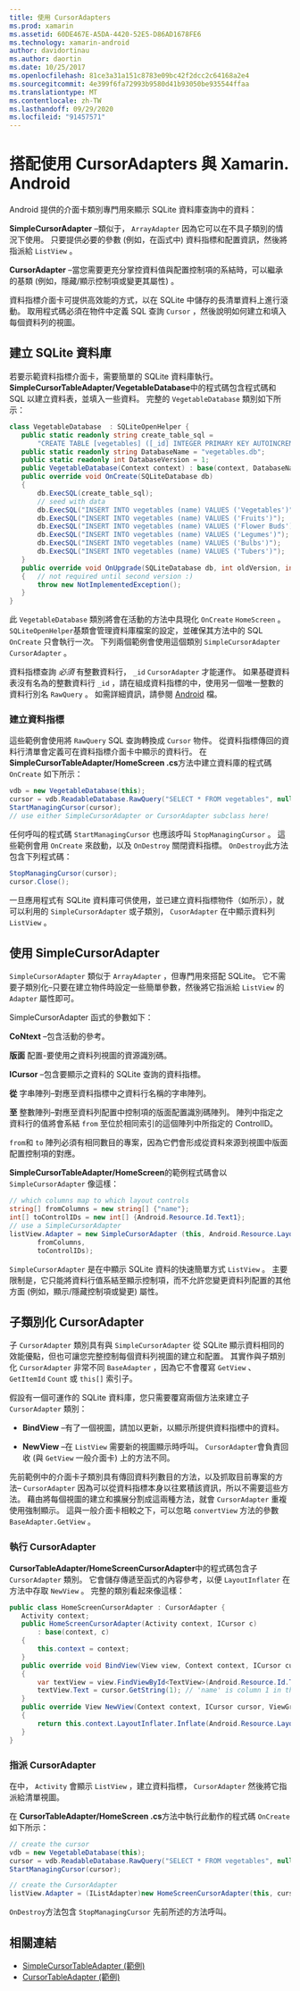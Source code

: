 ```yaml
---
title: 使用 CursorAdapters
ms.prod: xamarin
ms.assetid: 60DE467E-A5DA-4420-52E5-D86AD1678FE6
ms.technology: xamarin-android
author: davidortinau
ms.author: daortin
ms.date: 10/25/2017
ms.openlocfilehash: 81ce3a31a151c8783e09bc42f2dcc2c64168a2e4
ms.sourcegitcommit: 4e399f6fa72993b9580d41b93050be935544ffaa
ms.translationtype: MT
ms.contentlocale: zh-TW
ms.lasthandoff: 09/29/2020
ms.locfileid: "91457571"
---
```

# <a name="using-cursoradapters-with-xamarinandroid"></a>搭配使用 CursorAdapters 與 Xamarin. Android

Android 提供的介面卡類別專門用來顯示 SQLite 資料庫查詢中的資料：

 **SimpleCursorAdapter** –類似于， `ArrayAdapter` 因為它可以在不具子類別的情況下使用。 只要提供必要的參數 (例如，在函式中) 資料指標和配置資訊，然後將指派給 `ListView` 。

 **CursorAdapter** –當您需要更充分掌控資料值與配置控制項的系結時，可以繼承的基類 (例如，隱藏/顯示控制項或變更其屬性) 。

資料指標介面卡可提供高效能的方式，以在 SQLite 中儲存的長清單資料上進行滾動。 取用程式碼必須在物件中定義 SQL 查詢 `Cursor` ，然後說明如何建立和填入每個資料列的視圖。

## <a name="creating-an-sqlite-database"></a>建立 SQLite 資料庫

若要示範資料指標介面卡，需要簡單的 SQLite 資料庫執行。 **SimpleCursorTableAdapter/VegetableDatabase**中的程式碼包含程式碼和 SQL 以建立資料表，並填入一些資料。
完整的 `VegetableDatabase` 類別如下所示：

```csharp
class VegetableDatabase  : SQLiteOpenHelper {
   public static readonly string create_table_sql =
       "CREATE TABLE [vegetables] ([_id] INTEGER PRIMARY KEY AUTOINCREMENT NOT NULL UNIQUE, [name] TEXT NOT NULL UNIQUE)";
   public static readonly string DatabaseName = "vegetables.db";
   public static readonly int DatabaseVersion = 1;
   public VegetableDatabase(Context context) : base(context, DatabaseName, null, DatabaseVersion) { }
   public override void OnCreate(SQLiteDatabase db)
   {
       db.ExecSQL(create_table_sql);
       // seed with data
       db.ExecSQL("INSERT INTO vegetables (name) VALUES ('Vegetables')");
       db.ExecSQL("INSERT INTO vegetables (name) VALUES ('Fruits')");
       db.ExecSQL("INSERT INTO vegetables (name) VALUES ('Flower Buds')");
       db.ExecSQL("INSERT INTO vegetables (name) VALUES ('Legumes')");
       db.ExecSQL("INSERT INTO vegetables (name) VALUES ('Bulbs')");
       db.ExecSQL("INSERT INTO vegetables (name) VALUES ('Tubers')");
   }
   public override void OnUpgrade(SQLiteDatabase db, int oldVersion, int newVersion)
   {   // not required until second version :)
       throw new NotImplementedException();
   }
}
```

此 `VegetableDatabase` 類別將會在活動的方法中具現化 `OnCreate` `HomeScreen` 。 `SQLiteOpenHelper`基類會管理資料庫檔案的設定，並確保其方法中的 SQL `OnCreate` 只會執行一次。 下列兩個範例會使用這個類別 `SimpleCursorAdapter` `CursorAdapter` 。

資料指標查詢 *必須* 有整數資料行， `_id` `CursorAdapter` 才能運作。 如果基礎資料表沒有名為的整數資料行 `_id` ，請在組成資料指標的中，使用另一個唯一整數的資料行別名 `RawQuery` 。 如需詳細資訊，請參閱 [Android](xref:Android.Widget.CursorAdapter) 檔。

### <a name="creating-the-cursor"></a>建立資料指標

這些範例會使用將 `RawQuery` SQL 查詢轉換成 `Cursor` 物件。 從資料指標傳回的資料行清單會定義可在資料指標介面卡中顯示的資料行。 在 **SimpleCursorTableAdapter/HomeScreen .cs**方法中建立資料庫的程式碼 `OnCreate` 如下所示：

```csharp
vdb = new VegetableDatabase(this);
cursor = vdb.ReadableDatabase.RawQuery("SELECT * FROM vegetables", null); // cursor query
StartManagingCursor(cursor);
// use either SimpleCursorAdapter or CursorAdapter subclass here!
```

任何呼叫的程式碼 `StartManagingCursor` 也應該呼叫 `StopManagingCursor` 。 這些範例會用 `OnCreate` 來啟動，以及 `OnDestroy` 關閉資料指標。 `OnDestroy`此方法包含下列程式碼：

```csharp
StopManagingCursor(cursor);
cursor.Close();
```

一旦應用程式有 SQLite 資料庫可供使用，並已建立資料指標物件（如所示），就可以利用的 `SimpleCursorAdapter` 或子類別， `CusorAdapter` 在中顯示資料列 `ListView` 。

## <a name="using-simplecursoradapter"></a>使用 SimpleCursorAdapter

`SimpleCursorAdapter` 類似于 `ArrayAdapter` ，但專門用來搭配 SQLite。 它不需要子類別化–只要在建立物件時設定一些簡單參數，然後將它指派給 `ListView` 的 `Adapter` 屬性即可。

SimpleCursorAdapter 函式的參數如下：

 **CoNtext** –包含活動的參考。

 **版面** 配置-要使用之資料列視圖的資源識別碼。

 **ICursor** –包含要顯示之資料的 SQLite 查詢的資料指標。

 **從** 字串陣列–對應至資料指標中之資料行名稱的字串陣列。

 **至** 整數陣列–對應至資料列配置中控制項的版面配置識別碼陣列。 陣列中指定之資料行的值將會系結 `from` 至位於相同索引的這個陣列中所指定的 ControlID。

`from`和 `to` 陣列必須有相同數目的專案，因為它們會形成從資料來源到視圖中版面配置控制項的對應。

**SimpleCursorTableAdapter/HomeScreen**的範例程式碼會以 `SimpleCursorAdapter` 像這樣：

```csharp
// which columns map to which layout controls
string[] fromColumns = new string[] {"name"};
int[] toControlIDs = new int[] {Android.Resource.Id.Text1};
// use a SimpleCursorAdapter
listView.Adapter = new SimpleCursorAdapter (this, Android.Resource.Layout.SimpleListItem1, cursor,
       fromColumns,
       toControlIDs);
```

`SimpleCursorAdapter` 是在中顯示 SQLite 資料的快速簡單方式 `ListView` 。 主要限制是，它只能將資料行值系結至顯示控制項，而不允許您變更資料列配置的其他方面 (例如，顯示/隱藏控制項或變更) 屬性。

## <a name="subclassing-cursoradapter"></a>子類別化 CursorAdapter

子 `CursorAdapter` 類別具有與 `SimpleCursorAdapter` 從 SQLite 顯示資料相同的效能優點，但也可讓您完整控制每個資料列視圖的建立和配置。 其實作與子類別化 `CursorAdapter` 非常不同 `BaseAdapter` ，因為它不會覆寫 `GetView` 、 `GetItemId` `Count` 或 `this[]` 索引子。

假設有一個可運作的 SQLite 資料庫，您只需要覆寫兩個方法來建立子 `CursorAdapter` 類別：

- **BindView** –有了一個視圖，請加以更新，以顯示所提供資料指標中的資料。

- **NewView** –在 `ListView` 需要新的視圖顯示時呼叫。 `CursorAdapter`會負責回收 (與 `GetView` 一般介面卡) 上的方法不同。

先前範例中的介面卡子類別具有傳回資料列數目的方法，以及抓取目前專案的方法– `CursorAdapter` 因為可以從資料指標本身以往累積該資訊，所以不需要這些方法。 藉由將每個視圖的建立和擴展分割成這兩種方法，就會 `CursorAdapter` 重複使用強制顯示。 這與一般介面卡相較之下，可以忽略 `convertView` 方法的參數 `BaseAdapter.GetView` 。

### <a name="implementing-the-cursoradapter"></a>執行 CursorAdapter

**CursorTableAdapter/HomeScreenCursorAdapter**中的程式碼包含子 `CursorAdapter` 類別。 它會儲存傳遞至函式的內容參考，以便 `LayoutInflater` 在方法中存取 `NewView` 。 完整的類別看起來像這樣：

```csharp
public class HomeScreenCursorAdapter : CursorAdapter {
   Activity context;
   public HomeScreenCursorAdapter(Activity context, ICursor c)
       : base(context, c)
   {
       this.context = context;
   }
   public override void BindView(View view, Context context, ICursor cursor)
   {
       var textView = view.FindViewById<TextView>(Android.Resource.Id.Text1);
       textView.Text = cursor.GetString(1); // 'name' is column 1 in the cursor query
   }
   public override View NewView(Context context, ICursor cursor, ViewGroup parent)
   {
       return this.context.LayoutInflater.Inflate(Android.Resource.Layout.SimpleListItem1, parent, false);
   }
}
```

### <a name="assigning-the-cursoradapter"></a>指派 CursorAdapter

在中， `Activity` 會顯示 `ListView` ，建立資料指標， `CursorAdapter` 然後將它指派給清單視圖。

在 **CursorTableAdapter/HomeScreen .cs**方法中執行此動作的程式碼 `OnCreate` 如下所示：

```csharp
// create the cursor
vdb = new VegetableDatabase(this);
cursor = vdb.ReadableDatabase.RawQuery("SELECT * FROM vegetables", null);
StartManagingCursor(cursor);

// create the CursorAdapter
listView.Adapter = (IListAdapter)new HomeScreenCursorAdapter(this, cursor, false);
```

`OnDestroy`方法包含 `StopManagingCursor` 先前所述的方法呼叫。

## <a name="related-links"></a>相關連結

- [SimpleCursorTableAdapter (範例) ](/samples/xamarin/monodroid-samples/simplecursortableadapter)
- [CursorTableAdapter (範例) ](/samples/xamarin/monodroid-samples/cursortableadapter)